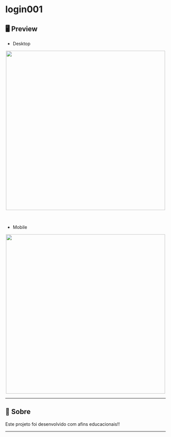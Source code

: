 # login001

## 🖥 Preview 
- Desktop
<p align="center">
  <img src="https://cdn.discordapp.com/attachments/801948292547608577/812786690333868042/unknown.png" width="500" >
</p>
<br>

- Mobile
<p align="center">
  <img src="https://cdn.discordapp.com/attachments/801948292547608577/812786885063344138/unknown.png" width="500" >
</p>

---

## 📖 Sobre 

Este projeto foi desenvolvido com afins educacionais!! 

--- 
